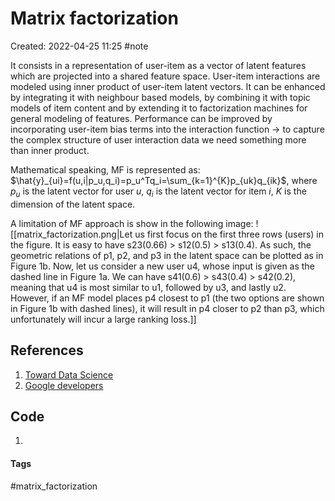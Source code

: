 # Matrix factorization
Created: 2022-04-25 11:25
#note

It consists in a representation of user-item as a vector of latent features which are projected into a shared feature space. User-item interactions are modeled using inner product of user-item latent vectors.
It can be enhanced by integrating it with neighbour based models, by combining it with topic models of item content and by extending it to factorization machines for general modeling of features.
Performance can be improved by incorporating user-item bias terms into the interaction function -> to capture the complex structure of user interaction data we need something more than inner product.

Mathematical speaking, MF is represented as: $\hat{y}_{ui}=f(u,i|p_u,q_i)=p_u^Tq_i=\sum_{k=1}^{K}p_{uk}q_{ik}$, where $p_u$ is the latent vector for user *u*, $q_i$ is the latent vector for item *i*, $K$ is the dimension of the latent space. 

A limitation of MF approach is show in the following image:
![[matrix_factorization.png|Let us first focus on the first three rows (users) in the figure. It is easy to have s23(0.66) > s12(0.5) > s13(0.4). As such, the geometric relations of p1, p2, and p3 in the latent space can be plotted as in Figure 1b. Now, let us consider a new user u4, whose input is given as the dashed line in Figure 1a. We can have s41(0.6) > s43(0.4) > s42(0.2), meaning that u4 is most similar to u1, followed by u3, and lastly u2. However, if an MF model places p4 closest to p1 (the two options are shown in Figure 1b with dashed lines), it will result in p4 closer to p2 than p3, which unfortunately will incur a large ranking loss.]]
## References
1. [Toward Data Science](https://towardsdatascience.com/recommendation-system-matrix-factorization-d61978660b4b)
2. [Google developers](https://developers.google.com/machine-learning/recommendation/collaborative/matrix)

## Code
1. 

#### Tags
#matrix_factorization 